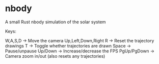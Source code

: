 # nbody
A small Rust nbody simulation of the solar system

Keys:

W,A,S,D     -> Move the camera Up,Left,Down,Right
R           -> Reset the trajectory drawings
T           -> Toggle whether trajectories are drawn
Space       -> Pause/unpause
Up/Down     -> Increase/decrease the FPS
PgUp/PgDown -> Camera zoom in/out (also resets any trajectories)

